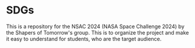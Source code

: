 # SDGs
This is a repository for the NSAC 2024 (NASA Space Challenge 2024) by the Shapers of Tomorrow's group. This is to organize the project and make it easy to understand for students, who are the target audience.
